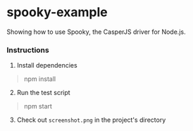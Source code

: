 # spooky-example
Showing how to use Spooky, the CasperJS driver for Node.js.

### Instructions

1. Install dependencies
>    npm install

2. Run the test script
>    npm start

3. Check out `screenshot.png` in the project's directory

